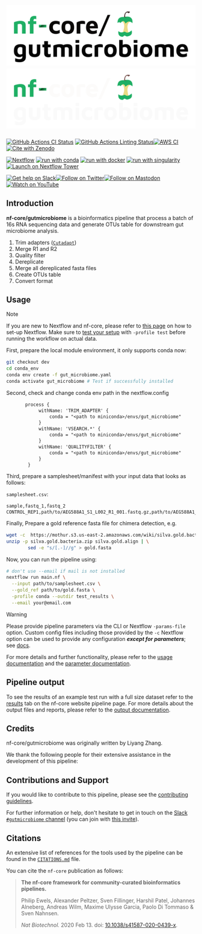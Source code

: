 # ![nf-core/gutmicrobiome](docs/images/nf-core-gutmicrobiome_logo_light.png#gh-light-mode-only) ![nf-core/gutmicrobiome](docs/images/nf-core-gutmicrobiome_logo_dark.png#gh-dark-mode-only)

[![GitHub Actions CI Status](https://github.com/nf-core/gutmicrobiome/workflows/nf-core%20CI/badge.svg)](https://github.com/nf-core/gutmicrobiome/actions?query=workflow%3A%22nf-core+CI%22)
[![GitHub Actions Linting Status](https://github.com/nf-core/gutmicrobiome/workflows/nf-core%20linting/badge.svg)](https://github.com/nf-core/gutmicrobiome/actions?query=workflow%3A%22nf-core+linting%22)[![AWS CI](https://img.shields.io/badge/CI%20tests-full%20size-FF9900?labelColor=000000&logo=Amazon%20AWS)](https://nf-co.re/gutmicrobiome/results)[![Cite with Zenodo](http://img.shields.io/badge/DOI-10.5281/zenodo.XXXXXXX-1073c8?labelColor=000000)](https://doi.org/10.5281/zenodo.XXXXXXX)

[![Nextflow](https://img.shields.io/badge/nextflow%20DSL2-%E2%89%A523.04.0-23aa62.svg)](https://www.nextflow.io/)
[![run with conda](http://img.shields.io/badge/run%20with-conda-3EB049?labelColor=000000&logo=anaconda)](https://docs.conda.io/en/latest/)
[![run with docker](https://img.shields.io/badge/run%20with-docker-0db7ed?labelColor=000000&logo=docker)](https://www.docker.com/)
[![run with singularity](https://img.shields.io/badge/run%20with-singularity-1d355c.svg?labelColor=000000)](https://sylabs.io/docs/)
[![Launch on Nextflow Tower](https://img.shields.io/badge/Launch%20%F0%9F%9A%80-Nextflow%20Tower-%234256e7)](https://tower.nf/launch?pipeline=https://github.com/nf-core/gutmicrobiome)

[![Get help on Slack](http://img.shields.io/badge/slack-nf--core%20%23gutmicrobiome-4A154B?labelColor=000000&logo=slack)](https://nfcore.slack.com/channels/gutmicrobiome)[![Follow on Twitter](http://img.shields.io/badge/twitter-%40nf__core-1DA1F2?labelColor=000000&logo=twitter)](https://twitter.com/nf_core)[![Follow on Mastodon](https://img.shields.io/badge/mastodon-nf__core-6364ff?labelColor=FFFFFF&logo=mastodon)](https://mstdn.science/@nf_core)[![Watch on YouTube](http://img.shields.io/badge/youtube-nf--core-FF0000?labelColor=000000&logo=youtube)](https://www.youtube.com/c/nf-core)

## Introduction

**nf-core/gutmicrobiome** is a bioinformatics pipeline that process a batch of 16s RNA sequencing data and generate OTUs table for downstream gut microbiome analysis.

<!-- TODO nf-core:
   Complete this sentence with a 2-3 sentence summary of what types of data the pipeline ingests, a brief overview of the
   major pipeline sections and the types of output it produces. You're giving an overview to someone new
   to nf-core here, in 15-20 seconds. For an example, see https://github.com/nf-core/rnaseq/blob/master/README.md#introduction
-->

<!-- TODO nf-core: Include a figure that guides the user through the major workflow steps. Many nf-core
     workflows use the "tube map" design for that. See https://nf-co.re/docs/contributing/design_guidelines#examples for examples.   -->
<!-- TODO nf-core: Fill in short bullet-pointed list of the default steps in the pipeline -->

1. Trim adapters ([`Cutadapt`](https://cutadapt.readthedocs.io/en/stable/))
2. Merge R1 and R2
3. Quality filter
4. Dereplicate
5. Merge all dereplicated fasta files
6. Create OTUs table
7. Convert format

## Usage

> [!NOTE]
> If you are new to Nextflow and nf-core, please refer to [this page](https://nf-co.re/docs/usage/installation) on how to set-up Nextflow. Make sure to [test your setup](https://nf-co.re/docs/usage/introduction#how-to-run-a-pipeline) with `-profile test` before running the workflow on actual data.

<!-- TODO nf-core: Describe the minimum required steps to execute the pipeline, e.g. how to prepare samplesheets.
-->

First, prepare the local module environment, it only supports conda now:

```bash
git checkout dev
cd conda_env
conda env create -f gut_microbiome.yaml
conda activate gut_microbiome # Test if successfully installed
```

Second, check and change conda env path in the nextflow.config

```
       process {
            withName: 'TRIM_ADAPTER' {
                conda = "<path to miniconda>/envs/gut_microbiome"
            }
            withName: 'VSEARCH.*' {
                conda = "<path to miniconda>/envs/gut_microbiome"
            }
            withName: 'QUALITYFILTER' {
                conda = "<path to miniconda>/envs/gut_microbiome"
            }
        }
```

Third, prepare a samplesheet/manifest with your input data that looks as follows:

`samplesheet.csv`:

```csv
sample,fastq_1,fastq_2
CONTROL_REP1,path/to/AEG588A1_S1_L002_R1_001.fastq.gz,path/to/AEG588A1_S1_L002_R2_001.fastq.gz
```

Finally, Prepare a gold reference fasta file for chimera detection, e.g.  

```bash
wget -c  https://mothur.s3.us-east-2.amazonaws.com/wiki/silva.gold.bacteria.zip
unzip -p silva.gold.bacteria.zip silva.gold.align | \
        sed -e "s/[.-]//g" > gold.fasta
```

Now, you can run the pipeline using:

<!-- TODO nf-core: update the following command to include all required parameters for a minimal example -->

```bash
# don't use --email if mail is not installed
nextflow run main.nf \
  --input path/to/samplesheet.csv \
  --gold_ref path/to/gold.fasta \
  -profile conda --outdir test_results \
  --email your@email.com
```

> [!WARNING]
> Please provide pipeline parameters via the CLI or Nextflow `-params-file` option. Custom config files including those provided by the `-c` Nextflow option can be used to provide any configuration _**except for parameters**_;
> see [docs](https://nf-co.re/usage/configuration#custom-configuration-files).

For more details and further functionality, please refer to the [usage documentation](https://nf-co.re/gutmicrobiome/usage) and the [parameter documentation](https://nf-co.re/gutmicrobiome/parameters).

## Pipeline output

To see the results of an example test run with a full size dataset refer to the [results](https://nf-co.re/gutmicrobiome/results) tab on the nf-core website pipeline page.
For more details about the output files and reports, please refer to the
[output documentation](https://nf-co.re/gutmicrobiome/output).

## Credits

nf-core/gutmicrobiome was originally written by Liyang Zhang.

We thank the following people for their extensive assistance in the development of this pipeline:

<!-- TODO nf-core: If applicable, make list of people who have also contributed -->

## Contributions and Support

If you would like to contribute to this pipeline, please see the [contributing guidelines](.github/CONTRIBUTING.md).

For further information or help, don't hesitate to get in touch on the [Slack `#gutmicrobiome` channel](https://nfcore.slack.com/channels/gutmicrobiome) (you can join with [this invite](https://nf-co.re/join/slack)).

## Citations

<!-- TODO nf-core: Add citation for pipeline after first release. Uncomment lines below and update Zenodo doi and badge at the top of this file. -->
<!-- If you use nf-core/gutmicrobiome for your analysis, please cite it using the following doi: [10.5281/zenodo.XXXXXX](https://doi.org/10.5281/zenodo.XXXXXX) -->

<!-- TODO nf-core: Add bibliography of tools and data used in your pipeline -->

An extensive list of references for the tools used by the pipeline can be found in the [`CITATIONS.md`](CITATIONS.md) file.

You can cite the `nf-core` publication as follows:

> **The nf-core framework for community-curated bioinformatics pipelines.**
>
> Philip Ewels, Alexander Peltzer, Sven Fillinger, Harshil Patel, Johannes Alneberg, Andreas Wilm, Maxime Ulysse Garcia, Paolo Di Tommaso & Sven Nahnsen.
>
> _Nat Biotechnol._ 2020 Feb 13. doi: [10.1038/s41587-020-0439-x](https://dx.doi.org/10.1038/s41587-020-0439-x).

